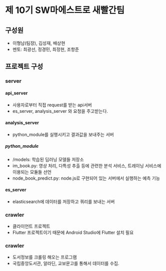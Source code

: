 # 제 10기 SW마에스트로 새빨간팀

## 구성원

- 이형남(팀장), 김성재, 배상현
- 멘토: 최광선, 정경민, 최정현, 조항준

## 프로젝트 구성

### server

#### api_server

- 사용자로부터 직접 request를 받는 api서버
- es_server, analysis_server 와 요청을 주고받는다.

#### analysis_server

- python_module를 실행시키고 결과값을 보내주는 서버

##### python_module

- /models: 학습된 딥러닝 모델들 저장소
- im_book.py: 영상 처리, 다특성 추출 등에 관련한 분석 서비스, 트레이닝 서비스에 이용되는 모듈들 선언
- node_book_predict.py: node.js로 구현되어 있는 서버에서 실행하는 예측 기능

#### es_server

- elasticsearch에 데이터를 저장하고 쿼리를 보내는 서버

### crawler

- 클라이언트 프로젝트
- Flutter 프로젝트이기 때문에 Android Studio에 Flutter 설치 필요

### crawler

- 도서정보를 크롤링 해오는 프로그램
- 국립중앙도서관, 알라딘, 교보문고를 통해서 데이터를 수집.

